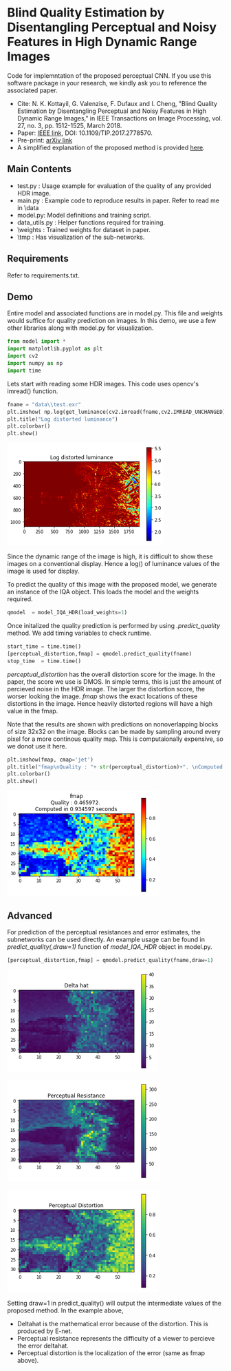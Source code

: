 
# Blind Quality Estimation by Disentangling Perceptual and Noisy Features in High Dynamic Range Images
Code for implemntation of the proposed perceptual CNN. If you use this software package in your research, we kindly ask you to reference the associated paper.

* Cite: N. K. Kottayil, G. Valenzise, F. Dufaux and I. Cheng, "Blind Quality Estimation by Disentangling Perceptual and Noisy Features in High Dynamic Range Images," in IEEE Transactions on Image Processing, vol. 27, no. 3, pp. 1512-1525, March 2018.
* Paper: [IEEE link](http://ieeexplore.ieee.org/document/8123879/), DOI: 10.1109/TIP.2017.2778570.
* Pre-print: [arXiv link](http://arxiv.org/abs/1712.07269)
* A simplified explanation of the proposed method is provided [here](/docs/HDR-PCNN.pdf). 


## Main Contents
* test.py : Usage example for evaluation of the quality of any provided HDR image.
* main.py : Example code to reproduce results in paper. Refer to read me in \data
* model.py: Model definitions and training script.
* data_utils.py : Helper functions required for training.
* \weights : Trained weights for dataset in paper.
* \tmp : Has visualization of the sub-networks. 

## Requirements
Refer to requirements.txt. 

## Demo

Entire model and associated functions are in model.py. This file and weights would suffice for quality prediction on images. In this demo, we use a few other libraries along with model.py for visualization. 


```python
from model import *
import matplotlib.pyplot as plt
import cv2
import numpy as np
import time
```
Lets start with reading some HDR images. This code uses opencv's imread() function. 

```python
fname = "data\\test.exr"
plt.imshow( np.log(get_luminance(cv2.imread(fname,cv2.IMREAD_UNCHANGED))), cmap='jet' )
plt.title("Log distorted luminance")
plt.colorbar()
plt.show()
```


![png](docs/output_2_0.png)


Since the dynamic range of the image is high, it is difficult to show these images on a conventional display. Hence a log() of luminance values of the image is used for display. 

To predict the quality of this image with the proposed model, we generate an instance of the IQA object. This loads the model and the weights required. 


```python
qmodel  = model_IQA_HDR(load_weights=1)
```

Once initalized the quality prediction is performed by using *.predict_quality* method. We add timing variables to check runtime. 


```python
start_time = time.time()
[perceptual_distortion,fmap] = qmodel.predict_quality(fname)
stop_time  = time.time()
```

*perceptual_distortion* has the overall distortion score for the image. In the paper, the score we use is DMOS. In simple terms, this is just the amount of percieved noise in the HDR image. The larger the distortion score, the worser looking the image.
*fmap* shows the exact locations of these distortions in the image. Hence heavily distorted regions will have a high value in the fmap. 

Note that the results are shown with predictions on nonoverlapping blocks of size 32x32 on the image. Blocks can be made by sampling around every pixel for a more continous quality map. This is computaionally expensive, so we donot use it here.


```python
plt.imshow(fmap, cmap='jet')
plt.title("fmap\nQuality : "+ str(perceptual_distortion)+". \nComputed in %f seconds"%((stop_time-start_time)) )
plt.colorbar()
plt.show()
```


![png](docs/output_8_0.png)

## Advanced
For prediction of the perceptual resistances and error estimates, the subnetworks can be used directly. An example usage can be found in *predict_quality(,draw=1)* function of *model_IQA_HDR* object in model.py. 


```python
[perceptual_distortion,fmap] = qmodel.predict_quality(fname,draw=1)
```


![png](docs/output_10_0.png)



![png](docs/output_10_1.png)



![png](docs/output_10_2.png)

Setting draw=1 in predict_quality() will output the intermediate values of the proposed method. In the example above,  
* Deltahat is the mathematical error because of the distortion. This is produced by E-net. 
* Perceptual resistance represents the difficulty of a viewer to percieve the error deltahat. 
* Perceptual distortion is the localization of the error (same as fmap above).



